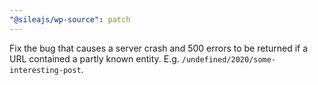 ```yaml
---
"@sileajs/wp-source": patch
---
```


Fix the bug that causes a server crash and 500 errors to be returned if a URL contained a partly known entity. E.g. `/undefined/2020/some-interesting-post`.
